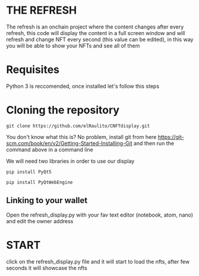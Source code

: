 # THE REFRESH
The refresh is an onchain project where the content changes after every refresh, this code will display the content in a full screen window and will refresh and change NFT every second (this value can be edited), in this way you will be able to show your NFTs and see all of them


# Requisites

Python 3 is reccomended, once installed let's follow this steps

# Cloning the repository

`git clone https://github.com/elRaulito/CNFTdisplay.git`

You don't know what this is? No problem, install git from here https://git-scm.com/book/en/v2/Getting-Started-Installing-Git and then run the command above in a command line

We will need two libraries in order to use our display

`pip install PyQt5`


`pip install PyQtWebEngine`

## Linking to your wallet

Open the refresh_display.py with your fav text editor (notebook, atom, nano) and edit the owner address

# START

click on the refresh_display.py file and it will start to load the nfts, after few seconds it will showcase the nfts
